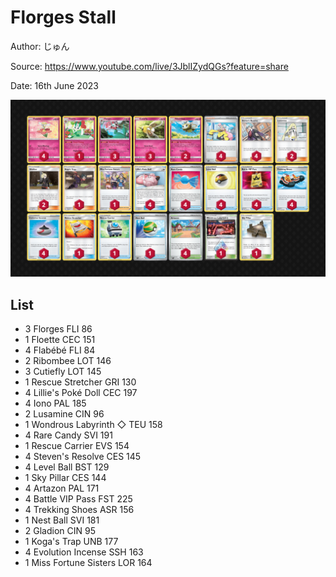 # Florges Stall

Author: じゅん

Source: <https://www.youtube.com/live/3JblIZydQGs?feature=share>

Date: 16th June 2023

![decklist](../../images/PAL/Florges%20Stall/1-%20Florges%20Stall.png)

## List

* 3 Florges FLI 86
* 1 Floette CEC 151
* 4 Flabébé FLI 84
* 2 Ribombee LOT 146
* 3 Cutiefly LOT 145
* 1 Rescue Stretcher GRI 130
* 4 Lillie's Poké Doll CEC 197
* 4 Iono PAL 185
* 2 Lusamine CIN 96
* 1 Wondrous Labyrinth ◇ TEU 158
* 4 Rare Candy SVI 191
* 1 Rescue Carrier EVS 154
* 4 Steven's Resolve CES 145
* 4 Level Ball BST 129
* 1 Sky Pillar CES 144
* 4 Artazon PAL 171
* 4 Battle VIP Pass FST 225
* 4 Trekking Shoes ASR 156
* 1 Nest Ball SVI 181
* 2 Gladion CIN 95
* 1 Koga's Trap UNB 177
* 4 Evolution Incense SSH 163
* 1 Miss Fortune Sisters LOR 164
